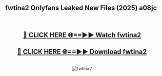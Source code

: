 <h2>fwtina2 Onlyfans Leaked New Files (2025) a08jc</h2>
<br>
<div align="center">
<h2><a href="https://mediafiles.top/fwtina2&ref=git" rel="nofollow">🔴 CLICK HERE 🌐==►► Watch fwtina2</a></h2>
<h2><a href="https://mediafiles.top/fwtina2&ref=git" rel="nofollow">🔴 CLICK HERE 🌐==►► Download fwtina2</a></h2>
<br>
<a href="https://mediafiles.top/fwtina2&ref=git" rel="nofollow" data-target="animated-image.originalLink"><img src="https://i.ibb.co.com/xMMVF88/686577567.gif" alt="fwtina2" style="max-width: 100%; display: inline-block;" data-target="animated-image.originalImage"></a>
</div>
<br>
<br>